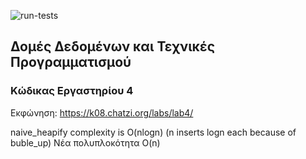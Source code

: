 ![run-tests](../../workflows/run-tests/badge.svg)

## Δομές Δεδομένων και Τεχνικές Προγραμματισμού

### Κώδικας Εργαστηρίου 4

Εκφώνηση: https://k08.chatzi.org/labs/lab4/ 

naive_heapify complexity is O(nlogn) (n inserts logn each because of buble_up)
Νέα πολυπλοκότητα O(n)